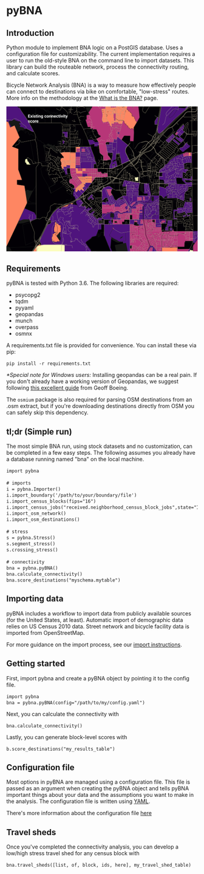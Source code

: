 # pyBNA

## Introduction

Python module to implement BNA logic on a PostGIS database. Uses a configuration
file for customizability. The current implementation requires a user to run the
old-style BNA on the command line to import datasets. This library can build the
routeable network, process the connectivity routing, and calculate scores.

Bicycle Network Analysis (BNA) is a way to measure how effectively people
can connect to destinations via bike on comfortable, "low-stress" routes.
More info on the methodology at the [What is the BNA?](what_is_bna.md) page.

![Example of BNA results](bna.gif)

## Requirements

pyBNA is tested with Python 3.6. The following libraries are required:
- psycopg2
- tqdm
- pyyaml
- geopandas
- munch
- overpass
- osmnx

A requirements.txt file is provided for convenience. You can install these via
pip:
```
pip install -r requirements.txt
```

_*Special note for Windows users:_ Installing geopandas can be a real pain. If
you don't already have a working version of Geopandas, we suggest following
[this excellent guide](https://geoffboeing.com/2014/09/using-geopandas-windows/)
from Geoff Boeing.

The `osmium` package is also required for parsing OSM destinations from an .osm
extract, but if you're downloading destinations directly from OSM you can
safely skip this dependency.

## tl;dr (Simple run)

The most simple BNA run, using stock datasets and no customization, can be
completed in a few easy steps. The following assumes you already have a database
running named "bna" on the local machine.

```
import pybna

# imports
i = pybna.Importer()
i.import_boundary('/path/to/your/boundary/file')
i.import_census_blocks(fips="16")
i.import_census_jobs("received.neighborhood_census_block_jobs",state="ID")
i.import_osm_network()
i.import_osm_destinations()

# stress
s = pybna.Stress()
s.segment_stress()
s.crossing_stress()

# connectivity
bna = pybna.pyBNA()
bna.calculate_connectivity()
bna.score_destinations("myschema.mytable")
```

## Importing data

pyBNA includes a workflow to import data from publicly available sources (for
the United States, at least). Automatic import of demographic data relies on US
Census 2010 data. Street network and bicycle facility data is imported from
OpenStreetMap.

For more guidance on the import process, see our [import instructions](import.md).

## Getting started

First, import pybna and create a pyBNA object by pointing it to the config file.
```
import pybna
bna = pybna.pyBNA(config="/path/to/my/config.yaml")
```

Next, you can calculate the connectivity with
```
bna.calculate_connectivity()
```

Lastly, you can generate block-level scores with
```
b.score_destinations("my_results_table")
```

## Configuration file

Most options in pyBNA are managed using a configuration file. This file is
passed as an argument when creating the pyBNA object and tells pyBNA important
things about your data and the assumptions you want to make in the analysis. The configuration file is written using [YAML](http://yaml.org/start.html).

There's more information about the configuration file [here](config.md)

## Travel sheds

Once you've completed the connectivity analysis, you can develop a low/high stress travel shed for any census block with
```
bna.travel_sheds([list, of, block, ids, here], my_travel_shed_table)
```
